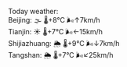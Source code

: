 Today weather:  
Beijing: 🌫  🌡️+8°C 🌬️↑7km/h  
Tianjin: ☀️   🌡️+7°C 🌬️←15km/h  
Shijiazhuang: 🌦   🌡️+9°C 🌬️↓7km/h  
Tangshan: 🌦   🌡️+7°C 🌬️↙25km/h  
